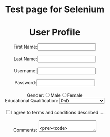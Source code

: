 <html>
	<head></head>
	<body>
		<center>
		<h1>Test page for Selenium</h1>
		<h1>User Profile</h1>
		<form>
			First Name:<input id="fname" type="text" /><br><br>
			Last Name:<input name="lname" type="text"/><br><br>
			Username:<input id="username" type="text" /><br><br>
			Password:<input name="password" type="password" /><br><br>
			Gender:<input type="radio" name="g"/ >Male<input type="radio" name="g"/>Female <br>
			<span>Educational Qualification:</span> 
			<select>
				<option>PhD</option><option>Masters</option><option>Bachelors</option><option>HighSchool Diploma</option>
			</select>
			<br><br>
			<input type="checkbox">I agree to terms and conditions described ....<br><br>
			Comments:
      <textarea>
			
			</textarea>
			<input type="submit"/>
		</form>
		</center>
	</body>
</html>

